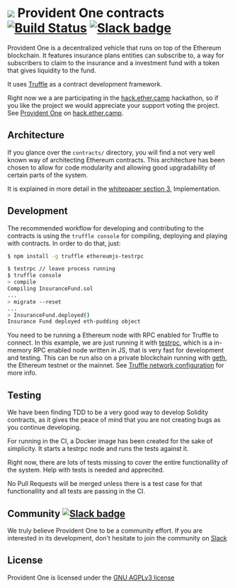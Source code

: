 ![](https://cdn.rawgit.com/ProvidentOne/contracts/master/logo.svg)
Provident One contracts [![Build Status](https://travis-ci.org/ProvidentOne/contracts.svg?branch=master)](https://travis-ci.org/ProvidentOne/contracts) [![Slack badge](https://slackin-wbssstbuyk.now.sh/badge.svg)](https://provident.one/slack)
===
Provident One is a decentralized vehicle that runs on top of the Ethereum blockchain. It features insurance plans entities can subscribe to, a way for subscribers to claim to the insurance and a investment fund with a token that gives liquidity to the fund.

It uses [Truffle](https://github.com/ConsenSys/truffle) as a contract development framework.

Right now we a are participating in the [hack.ether.camp](https://hack.ether.camp/public/provident--blockchain-backed-insurance) hackathon, so if you like the project we would appreciate your support voting the project. See [Provident One](https://hack.ether.camp/public/provident--blockchain-backed-insurance) on [hack.ether.camp](https://hack.ether.camp).

## Architecture

If you glance over the `contracts/` directory, you will find a not very well known way of architecting Ethereum contracts. This architecture has been chosen to allow for code modularity and allowing good upgradability of certain parts of the system.

It is explained in more detail in the [whitepaper section 3](https://github.com/ProvidentOne/whitepaper/blob/master/whitepaper.md#3-implementation), Implementation.

## Development

The recommended workflow for developing and contributing to the contracts is using the `truffle console` for compiling, deploying and playing with contracts. In order to do that, just:

```sh
$ npm install -g truffle ethereumjs-testrpc

$ testrpc // leave process running
$ truffle console
> compile
Compiling InsuranceFund.sol
...
> migrate --reset
...
> InsuranceFund.deployed()
Insurance Fund deployed eth-pudding object
```

You need to be running a Ethereum node with RPC enabled for Truffle to connect. In this example, we are just running it with [testrpc](https://github.com/ethereumjs/testrpc), which is a in-memory RPC enabled node written in JS, that is very fast for development and testing. This can be run also on a private blockchain running with [geth](https://github.com/ethereum/go-ethereum), the Ethereum testnet or the mainnet. See [Truffle network configuration](http://truffleframework.com/docs/advanced/networks) for more info.


## Testing

We have been finding TDD to be a very good way to develop Solidity contracts, as it gives the peace of mind that you are not creating bugs as you continue developing.

For running in the CI, a Docker image has been created for the sake of simplicity. It starts a testrpc node and runs the tests against it.

Right now, there are lots of tests missing to cover the entire functionallity of the system. Help with tests is needed and apprecited.

No Pull Requests will be merged unless there is a test case for that functionallity and all tests are passing in the CI.


## Community [![Slack badge](https://slackin-wbssstbuyk.now.sh/badge.svg)](https://provident.one/slack)

We truly believe Provident One to be a community effort. If you are interested in its development, don't hesitate to join the community on [Slack](https://provident.one/slack)

## License

Provident One is licensed under the [GNU AGPLv3 license](https://github.com/ProvidentOne/contracts/blob/master/LICENSE.md)
